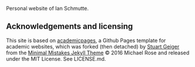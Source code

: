 Personal website of Ian Schmutte. 

## Acknowledgements and licensing
This site is based on [academicpages](https://github.com/academicpages/academicpages.github.io), a Github Pages template for academic websites, which was forked (then detached) by [Stuart Geiger](https://github.com/staeiou) from the [Minimal Mistakes Jekyll Theme](https://mmistakes.github.io/minimal-mistakes/) © 2016 Michael Rose and released under the MIT License. See LICENSE.md.